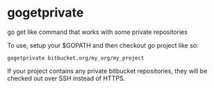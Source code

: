 gogetprivate
============
go get like command that works with some private repositories

To use, setup your $GOPATH and then checkout go project like so:

    gogetprivate bitbucket.org/my_org/my_project

If your project contains any private bitbucket repositories, they will be checked out over SSH instead
of HTTPS.
